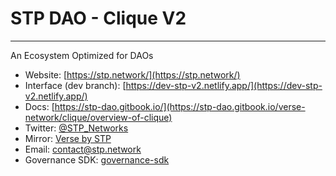 # STP DAO - Clique V2

---

An Ecosystem Optimized for DAOs

- Website: [https://stp.network/](https://stp.network/)
- Interface (dev branch): [https://dev-stp-v2.netlify.app/](https://dev-stp-v2.netlify.app/)
- Docs: [https://stp-dao.gitbook.io/](https://stp-dao.gitbook.io/verse-network/clique/overview-of-clique)
- Twitter: [@STP_Networks](https://twitter.com/STP_Networks)
- Mirror: [Verse by STP](https://mirror.xyz/0xB9d761AF53845D1F3C68f99c38f4dB6fcCfB66A1)
- Email: [contact@stp.network](https://mail.google.com/mail/u/0/?fs=1&tf=cm&source=mailto&to=contact@stp.network)
- Governance SDK: [governance-sdk](https://www.npmjs.com/package/@myclique/governance-sdk)
